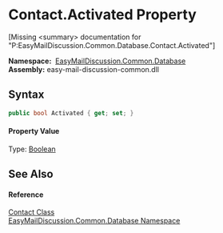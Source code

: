 Contact.Activated Property
==========================

[Missing &lt;summary> documentation for "P:EasyMailDiscussion.Common.Database.Contact.Activated"]


  **Namespace:**  [EasyMailDiscussion.Common.Database][1]  
  **Assembly:** easy-mail-discussion-common.dll

Syntax
------

```csharp
public bool Activated { get; set; }
```

#### Property Value
Type: [Boolean][2]

See Also
--------

#### Reference
[Contact Class][3]  
[EasyMailDiscussion.Common.Database Namespace][1]  

[1]: ../README.md
[2]: https://docs.microsoft.com/dotnet/api/system.boolean
[3]: README.md